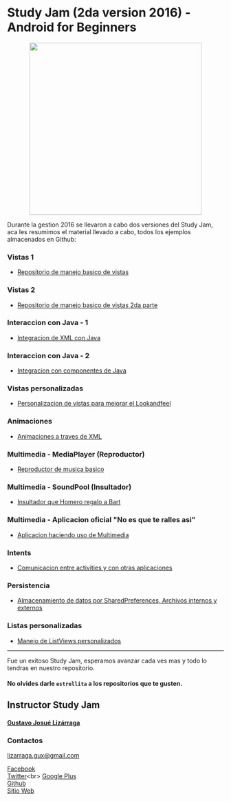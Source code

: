 Study Jam (2da version 2016) - Android for Beginners
===
<div align="center">
    <center>
        <img src="http://developerstudyjams.com/images/masthead.png" width="400px"/>
    </center>
</div>

Durante la gestion 2016 se llevaron a cabo dos versiones del Study Jam, aca les resumimos el material llevado a cabo, todos los ejemplos almacenados en Github:

### Vistas 1
* [Repositorio de manejo basico de vistas](https://github.com/Gusn8/StudyJam_II_Views)

### Vistas 2
* [Repositorio de manejo basico de vistas 2da parte](https://github.com/Gusn8/StudyJam_II_Views_II)

### Interaccion con Java - 1
* [Integracion de XML con Java](https://github.com/Gusn8/StudyJam_II_Java_1)

### Interaccion con Java - 2
* [Integracion con componentes de Java](https://github.com/Gusn8/StudyJam_II_Java_2)

### Vistas personalizadas
* [Personalizacion de vistas para mejorar el Lookandfeel](https://github.com/Gusn8/StudyJam_II_CustomViews)

### Animaciones
* [Animaciones a traves de XML](https://github.com/Gusn8/StudyJam_II_Animations)

### Multimedia - MediaPlayer (Reproductor)
* [Reproductor de musica basico](https://github.com/Gusn8/StudyJam_II_Multimedia_Player)

### Multimedia - SoundPool (Insultador)
* [Insultador que Homero regalo a Bart](https://github.com/Gusn8/StudyJam_II_Multimedia_Insultador)

### Multimedia - Aplicacion oficial "No es que te ralles asi"
* [Aplicacion haciendo uso de Multimedia](https://github.com/Gusn8/StudyJam_II_Multimedia_Remix)

### Intents
* [Comunicacion entre activities y con otras aplicaciones](https://github.com/Gusn8/StudyJam_II_Intents)

### Persistencia
* [Almacenamiento de datos por SharedPreferences, Archivos internos y externos](https://github.com/Gusn8/StudyJam_II_Persistencia)

### Listas personalizadas
* [Manejo de ListViews personalizados](https://github.com/Gusn8/StudyJam_II_CustomListViews)

***

Fue un exitoso Study Jam, esperamos avanzar cada ves mas y todo lo tendras en nuestro repositorio.

#### No olvides darle `estrellita` a los repositorios que te gusten.

## Instructor Study Jam
 
#### [Gustavo Josué Lizárraga](https://gusn8.github.io/)

### Contactos

lizarraga.gux@gmail.com

[Facebook](https://www.facebook.com/Gusn8) <br>
[Twitter](https://www.twitter.com/Gusn8_)<br>
[Google Plus](https://www.google.com/+GustavoLizarraga)<br>
[Github](https://www.github.com/Gusn8)<br>
[Sitio Web](http://www.miramicodigo.com/)<br>
